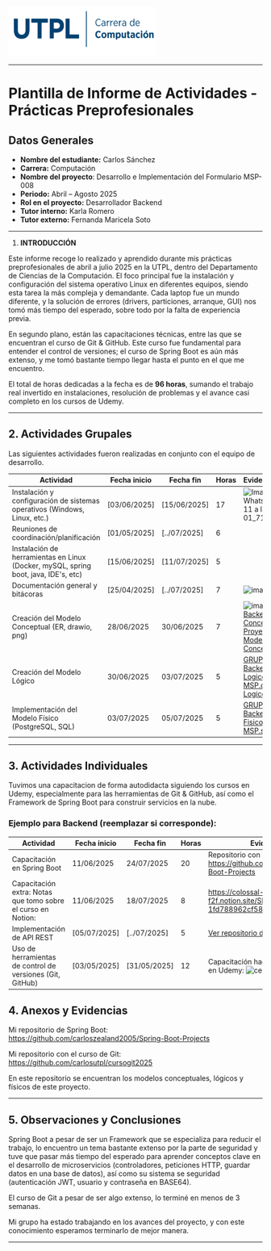 ![](Aspose.Words.7e84229d-cf87-47a2-b574-3e3bd20d78f5.001.png)


---

# Plantilla de Informe de Actividades - Prácticas Preprofesionales

## Datos Generales

- **Nombre del estudiante:** Carlos Sánchez 
- **Carrera:** Computación
- **Nombre del proyecto**: Desarrollo e Implementación del Formulario MSP-008
- **Periodo:** Abril – Agosto 2025
- **Rol en el proyecto:** Desarrollador Backend
- **Tutor interno:** Karla Romero
- **Tutor externo:** Fernanda Maricela Soto

---
1. **INTRODUCCIÓN**

Este informe recoge lo realizado y aprendido durante mis prácticas preprofesionales de abril a julio 2025 en la UTPL, dentro del Departamento de Ciencias de la Computación. El foco principal fue la instalación y configuración del sistema operativo Linux en diferentes equipos, siendo esta tarea la más compleja y demandante. Cada laptop fue un mundo diferente, y la solución de errores (drivers, particiones, arranque, GUI) nos tomó más tiempo del esperado, sobre todo por la falta de experiencia previa. 

En segundo plano, están las capacitaciones técnicas, entre las que se encuentran el curso de Git & GitHub. Este curso fue fundamental para entender el control de versiones; el curso de Spring Boot es aún más extenso, y me tomó bastante tiempo llegar hasta el punto en el que me encuentro.

El total de horas dedicadas a la fecha es de **96 horas**, sumando el trabajo real invertido en instalaciones, resolución de problemas y el avance casi completo en los cursos de Udemy. 

--- 
## 2. Actividades Grupales

Las siguientes actividades fueron realizadas en conjunto con el equipo de desarrollo.

| **Actividad**                                             | **Fecha inicio** | **Fecha fin** | **Horas** | **Evidencia/Referencia**                     |
|-----------------------------------------------------------|------------------|---------------|-----------|-----------------------------------------------|
| Instalación y configuración de sistemas operativos (Windows, Linux, etc.) | [03/06/2025]     | [15/06/2025]  | 17     | ![Imagen de WhatsApp 2025-07-11 a las 08 58 01_718a3986](https://github.com/user-attachments/assets/bc8a4042-9820-4e8f-ac9a-9e934809be51)|
| Reuniones de coordinación/planificación                   | [01/05/2025]     | [../07/2025]  | 6       |                   |
| Instalación de herramientas en Linux (Docker, mySQL, spring boot, java, IDE's, etc)          | [15/06/2025]     | [11/07/2025]  | 5       |  |
| Documentación general y bitácoras                         | [25/04/2025]     | [../07/2025]  | 7      | <img width="1084" height="394" alt="image" src="https://github.com/user-attachments/assets/3e09446e-4649-445b-9960-41c8b5341542" />|
| Creación del Modelo Conceptual (ER, drawio, png) | 28/06/2025 | 30/06/2025 | 7 | <img width="1340" height="747" alt="image" src="https://github.com/user-attachments/assets/a2c30b0a-df73-4b89-a39c-fba173aad7ea" />[GRUPO Backend/Modelo Conceptual - Proyecto MSP.drawio](Actividades/GRUPO%20Backend/Modelo%20Conceptual%20-%20Proyecto%20MSP.drawio), [Modelo Conceptual.png](Actividades/GRUPO%20Backend/Modelo%20Conceptual.png) |
| Creación del Modelo Lógico | 30/06/2025 | 03/07/2025 | 5 | [GRUPO Backend/Modelo Logico - Proyecto MSP.drawio](Actividades/GRUPO%20Backend/Modelo%20Logico%20-%20Proyecto%20MSP.drawio), [Modelo Logico.png](Actividades/GRUPO%20Backend/Modelo%20Logico.png) |
| Implementación del Modelo Físico (PostgreSQL, SQL) | 03/07/2025 | 05/07/2025 | 5 | [GRUPO Backend/Modelo Fisico - Proyecto MSP.sql](Actividades/GRUPO%20Backend/Modelo%20Fisico%20-%20Proyecto%20MSP.sql) |



---

## 3. Actividades Individuales

Tuvimos una capacitacion de forma autodidacta siguiendo los cursos en Udemy, especialmente para las herramientas de Git & GitHub, así como el Framework de Spring Boot para construir servicios en la nube. 

### **Ejemplo para Backend (reemplazar si corresponde):**

| **Actividad**                            | **Fecha inicio** | **Fecha fin** | **Horas** | **Evidencia/Referencia**         |
|------------------------------------------|------------------|---------------|-----------|-----------------------------------|
| Capacitación en Spring Boot              | 11/06/2025     | 24/07/2025 | 20      | Repositorio con los avances del curso: https://github.com/carloszealand2005/Spring-Boot-Projects|
|Capacitación extra: Notas que tomo sobre el curso en Notion:    |11/06/2025|18/07/2025|8|https://colossal-parent-f2f.notion.site/SPRING-BOOT-1fd788962cf58095a48ae5831e9e8b8e|
| Implementación de API REST               | [05/07/2025]     | [../07/2025]  | 5       | [Ver repositorio de Spring Boot](https://github.com/carloszealand2005/Spring-Boot-Projects) |
| Uso de herramientas de control de versiones (Git, GitHub) | [03/05/2025]     | [31/05/2025]  | 12      | Capacitación haciendo curso de Git & GitHub en Udemy:   ![certificado_git](https://github.com/user-attachments/assets/2e08f20d-2105-4a1b-aa97-b9e72086a3a6) |

## 4. Anexos y Evidencias

Mi repositorio de Spring Boot: https://github.com/carloszealand2005/Spring-Boot-Projects

Mi repositorio con el curso de Git: https://github.com/carlosutpl/cursogit2025

En este repositorio se encuentran los modelos conceptuales, lógicos y físicos de este proyecto. 

---

## 5. Observaciones y Conclusiones
Spring Boot a pesar de ser un Framework que se especializa para reducir el trabajo, lo encuentro un tema bastante extenso por la parte de seguridad y tuve que pasar más tiempo del esperado para aprender conceptos clave en el desarrollo de microservicios (controladores, peticiones HTTP, guardar datos en una base de datos), así como su sistema se seguridad (autenticación JWT, usuario y contraseña en BASE64).


El curso de Git a pesar de ser algo extenso, lo terminé en menos de 3 semanas. 


Mi grupo ha estado trabajando en los avances del proyecto, y con este conocimiento esperamos terminarlo de mejor manera. 

---

